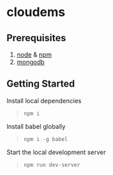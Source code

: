 # cloudems

## Prerequisites
1. [node](www.nodejs.org) & [npm](www.nodejs.org)
2. [mongodb](www.mongodo.org)

## Getting Started
Install local dependencies
>`npm i` 

Install babel globally
>`npm i -g babel`

Start the local development server
>`npm run dev-server`

